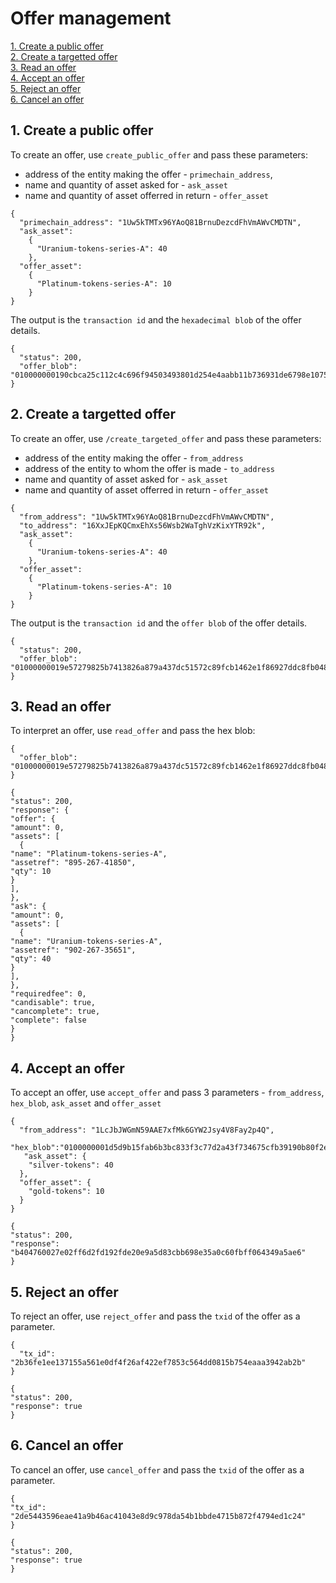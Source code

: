 # Offer management

[1. Create a public offer](#1-create-a-public-offer)   
[2. Create a targetted offer](#2-create-a-targetted-offer)   
[3. Read an offer](#3-read-an-offer)   
[4. Accept an offer](#4-accept-an-offer)   
[5. Reject an offer](#5-reject-an-offer)   
[6. Cancel an offer](#6-cancel-an-offer)   

## 1. Create a public offer
To create an offer, use `create_public_offer` and pass these parameters:
* address of the entity making the offer - `primechain_address`, 
* name and quantity of asset asked for - `ask_asset` 
* name and quantity of asset offerred in return - `offer_asset`
```
{
  "primechain_address": "1Uw5kTMTx96YAoQ81BrnuDezcdFhVmAWvCMDTN",
  "ask_asset": 
    {
      "Uranium-tokens-series-A": 40
    },
  "offer_asset": 
    {
      "Platinum-tokens-series-A": 10
    }
}
```

The output is the `transaction id` and the `hexadecimal blob` of the offer details.
```
{
  "status": 200,
  "offer_blob": "010000000190cbca25c112c4c696f94503493801d254e4aabb11b736931de6798e1075aee7000000006b483045022100d9d2978fcc5b3cfc0812fe09053016007e8e3da77a538fc7bc9840711b96b39e0220714e1443cabc7450889c9637ca4f68047a226c6db79b8e12740055f3bde7c806832102be496ef6b719a8bf9f472fa778e490fc4dcbc333d133634a323c140a975244bdffffffff0100000000000000003776a914ceab8b6fd5876940500dc9e6e9e402b0424c34c888ac1c73706b712ca4a239e8175078e715648b47a58b4328000000000000007500000000"
}
```
## 2. Create a targetted offer
To create an offer, use `/create_targeted_offer` and pass these parameters:
* address of the entity making the offer - `from_address`   
* address of the entity to whom the offer is made - `to_address`   
* name and quantity of asset asked for - `ask_asset` 
* name and quantity of asset offerred in return - `offer_asset`
```
{
  "from_address": "1Uw5kTMTx96YAoQ81BrnuDezcdFhVmAWvCMDTN",
  "to_address": "16XxJEpKQCmxEhXs56Wsb2WaTghVzKixYTR92k",
  "ask_asset": 
    {
      "Uranium-tokens-series-A": 40
    },
  "offer_asset": 
    {
      "Platinum-tokens-series-A": 10
    }
}
```
The output is the `transaction id` and the `offer blob` of the offer details.
```
{
  "status": 200,
  "offer_blob": "01000000019e57279825b7413826a879a437dc51572c89fcb1462e1f86927ddc8fb0485ad4000000006a4730440220282026f991b7f46dde67e4ae72b4e838e955cc538cbcbcc2cdf3f44ad20c04f10220777e5ed8178b1c542a4a044a9d3446d304f5df54ebd5f98c416d3cbd80adb79a832102be496ef6b719a8bf9f472fa778e490fc4dcbc333d133634a323c140a975244bdffffffff0100000000000000003776a914ceab8b6fd5876940500dc9e6e9e402b0424c34c888ac1c73706b712ca4a239e8175078e715648b47a58b4328000000000000007500000000"
}
```

## 3. Read an offer
To interpret an offer, use `read_offer` and pass the hex blob:
```
{
  "offer_blob": "01000000019e57279825b7413826a879a437dc51572c89fcb1462e1f86927ddc8fb0485ad4000000006a4730440220282026f991b7f46dde67e4ae72b4e838e955cc538cbcbcc2cdf3f44ad20c04f10220777e5ed8178b1c542a4a044a9d3446d304f5df54ebd5f98c416d3cbd80adb79a832102be496ef6b719a8bf9f472fa778e490fc4dcbc333d133634a323c140a975244bdffffffff0100000000000000003776a914ceab8b6fd5876940500dc9e6e9e402b0424c34c888ac1c73706b712ca4a239e8175078e715648b47a58b4328000000000000007500000000"
}
```
```
{
"status": 200,
"response": {
"offer": {
"amount": 0,
"assets": [
  {
"name": "Platinum-tokens-series-A",
"assetref": "895-267-41850",
"qty": 10
}
],
},
"ask": {
"amount": 0,
"assets": [
  {
"name": "Uranium-tokens-series-A",
"assetref": "902-267-35651",
"qty": 40
}
],
},
"requiredfee": 0,
"candisable": true,
"cancomplete": true,
"complete": false
}
}
```
## 4. Accept an offer
To accept an offer, use `accept_offer` and pass 3 parameters - `from_address`, `hex_blob`, `ask_asset` and `offer_asset`
```
{
  "from_address": "1LcJbJWGmN59AAE7xfMk6GYW2Jsy4V8Fay2p4Q",
      "hex_blob":"0100000001d5d9b15fab6b3bc833f3c77d2a43f734675cfb39190b80f2e272e797308b5e01000000006a473044022005f121a474ec0eae78f80fe0fe5bfb016e12bf59949482f5e964f43b79d00d8f022001f62a8d4785759bf62ca4acc77b9fba69fe88118ff6400e6dbbffadd82a99178321033d1196659ec9c34eaa029393a4847a84b3a6f3caa9d49626f91f60748bb0d84fffffffff0100000000000000003776a9149115494fbc2450905dd05e2c8cd28672617807c388ac1c73706b71945e564ca39292efe316cae288dddf310a000000000000007500000000",
   "ask_asset": {
    "silver-tokens": 40
  },
  "offer_asset": {
    "gold-tokens": 10
  }
}
```
```
{
"status": 200,
"response": "b404760027e02ff6d2fd192fde20e9a5d83cbb698e35a0c60fbff064349a5ae6"
}
```

## 5. Reject an offer
To reject an offer, use `reject_offer` and pass the `txid` of the offer as a parameter.
```
{
  "tx_id": "2b36fe1ee137155a561e0df4f26af422ef7853c564dd0815b754eaaa3942ab2b"
}
```
```
{
"status": 200,
"response": true
}
```

## 6. Cancel an offer
To cancel an offer, use `cancel_offer` and pass the `txid` of the offer as a parameter.
```
{
"tx_id": "2de5443596eae41a9b46ac41043e8d9c978da54b1bbde4715b872f4794ed1c24"
}
```
```
{
"status": 200,
"response": true
}
```
